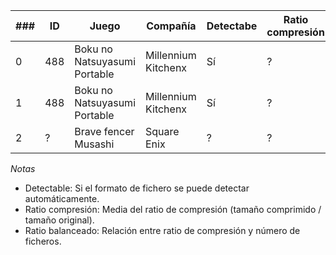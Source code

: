 | ### | ID | Juego | Compañía | Detectabe | Ratio compresión | Ratio balanceado | Soporta subarchivos | Nº subarchivos | Acceso inmediato | Cabecera cifrada | Subarchivos cifrados | Nº instrucciones | Nº archivos | Uso archivos | Tipo de archivos | Algoritmo propuesto | Calidad | Detalles |
| --- | --- | --- | --- | --- | --- | --- | --- | --- | --- | --- | --- | --- | --- | --- | --- | --- | --- | --- |
| 0 | 488 | Boku no Natsuyasumi Portable | Millennium Kitchenx | Sí | ? | ? | Sí | 1097 | No | No | No | ? | 1 | 1 | Genérico | ? | ? | |
| 1 | 488 | Boku no Natsuyasumi Portable | Millennium Kitchenx | Sí | ? | ? | Sí | ? | ? | ? | ? | ? | ? | 0.75 | ? | ? | ? | Basada en GZIP |
| 2 | ? | Brave fencer Musashi | Square Enix | ? | ? | ? | ? | ? | ? | ? | ? | ? | ? | 0.75 | ? | ? | ? | Variante LZSS |

*Notas*
* Detectable: Si el formato de fichero se puede detectar automáticamente.
* Ratio compresión: Media del ratio de compresión (tamaño comprimido / tamaño original).
* Ratio balanceado: Relación entre ratio de compresión y número de ficheros.